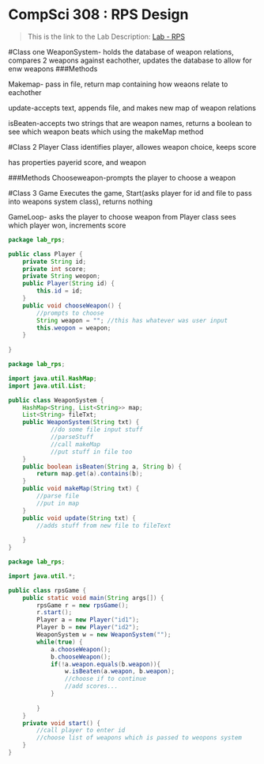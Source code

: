 CompSci 308 : RPS Design
===================

> This is the link to the Lab Description: 
[Lab - RPS](http://www.cs.duke.edu/courses/compsci308/spring16/classwork/02_design_rps/index.php)

#Class one
WeaponSystem- holds the database of weapon relations, compares 2 weapons against eachother, updates the database to allow for enw weapons
###Methods

Makemap- pass in file, return map containing how weaons relate to eachother

update-accepts text, appends file, and makes new map of weapon relations

isBeaten-accepts two strings that are weapon names, returns a boolean to see which weapon beats which using the makeMap method

#Class 2
Player Class
identifies player, allowes weapon choice, keeps score

has properties payerid score, and weapon

###Methods
Chooseweapon-prompts the player to choose a weapon

#Class 3
Game 
Executes the game,
Start(asks player for id and file to pass into weapons system class), returns nothing

GameLoop-
asks the player to choose weapon from Player class
sees which player won, increments score

```java
package lab_rps;

public class Player {
	private String id;
	private int score;
	private String weopon;
	public Player(String id) {
		this.id = id;
	}
	public void chooseWeapon() {
		//prompts to choose
		String weapon = ""; //this has whatever was user input
		this.weopon = weapon;
	}
	
}
```
```java
package lab_rps;

import java.util.HashMap;
import java.util.List;

public class WeaponSystem {
	HashMap<String, List<String>> map;
	List<String> fileTxt;
	public WeaponSystem(String txt) {
			//do some file input stuff
			//parseStuff
			//call makeMap
			//put stuff in file too
	}
	public boolean isBeaten(String a, String b) {
		return map.get(a).contains(b);
	}
	public void makeMap(String txt) {
		//parse file
		//put in map
	}
	public void update(String txt) {
		//adds stuff from new file to fileText
		
	}
}
```
```java
package lab_rps;

import java.util.*;

public class rpsGame {
	public static void main(String args[]) {
		rpsGame r = new rpsGame();
		r.start();
		Player a = new Player("id1");
		Player b = new Player("id2");
		WeaponSystem w = new WeaponSystem("");
		while(true) {
			a.chooseWeapon();
			b.chooseWeapon();
			if(!a.weapon.equals(b.weapon)){
				w.isBeaten(a.weapon, b.weapon);
				//choose if to continue
				//add scores...
			}
			
		}
	}
	private void start() {
		//call player to enter id
		//choose list of weapons which is passed to weopons system
	}
}
```